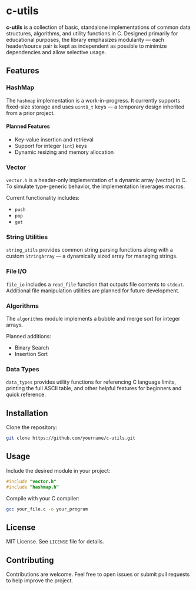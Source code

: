# c-utils

**c-utils** is a collection of basic, standalone implementations of common data structures, algorithms, and utility functions in C.
Designed primarily for educational purposes, the library emphasizes modularity — each header/source pair is kept as independent as possible to minimize dependencies and allow selective usage.

## Features

### HashMap

The `hashmap` implementation is a work-in-progress. It currently supports fixed-size storage and uses `uint8_t` keys — a temporary design inherited from a prior project.

#### Planned Features

* Key-value insertion and retrieval
* Support for integer (`int`) keys
* Dynamic resizing and memory allocation

### Vector

`vector.h` is a header-only implementation of a dynamic array (vector) in C. To simulate type-generic behavior, the implementation leverages macros.

Current functionality includes:

* `push`
* `pop`
* `get`

### String Utilities

`string_utils` provides common string parsing functions along with a custom `StringArray` — a dynamically sized array for managing strings.

### File I/O

`file_io` includes a `read_file` function that outputs file contents to `stdout`. Additional file manipulation utilities are planned for future development.

### Algorithms

The `algorithms` module implements a bubble and merge sort for integer arrays.

Planned additions:

* Binary Search
* Insertion Sort

### Data Types

`data_types` provides utility functions for referencing C language limits, printing the full ASCII table, and other helpful features for beginners and quick reference.

## Installation

Clone the repository:

```sh
git clone https://github.com/yourname/c-utils.git
```

## Usage

Include the desired module in your project:

```c
#include "vector.h"
#include "hashmap.h"
```

Compile with your C compiler:

```sh
gcc your_file.c -o your_program
```

## License

MIT License. See `LICENSE` file for details.

## Contributing

Contributions are welcome. Feel free to open issues or submit pull requests to help improve the project.
